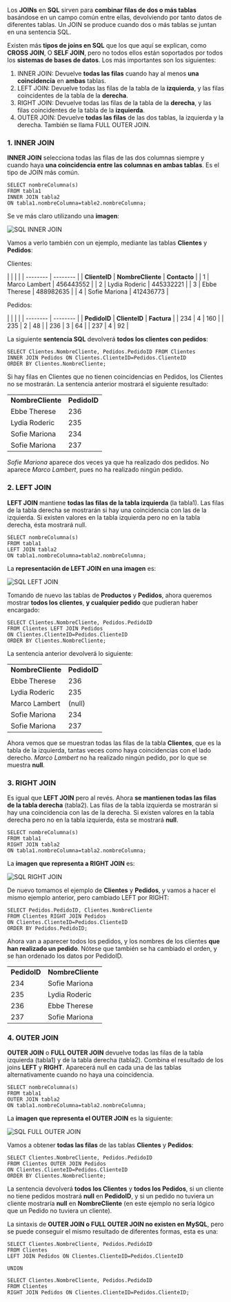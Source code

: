 Los **JOINs** en **SQL** sirven para **combinar filas de dos o más tablas** basándose en un campo común entre ellas, devolviendo por tanto datos de diferentes tablas. Un JOIN se produce cuando dos o más tablas se juntan en una sentencia SQL.

Existen más **tipos de joins en SQL** que los que aquí se explican, como **CROSS JOIN**, O **SELF JOIN**, pero no todos ellos están soportados por todos los **sistemas de bases de datos**. Los más importantes son los siguientes:

1.  INNER JOIN: Devuelve **todas las filas** cuando hay al menos **una coincidencia** en **ambas** tablas.
2.  LEFT JOIN: Devuelve todas las filas de la tabla de la **izquierda**, y las filas coincidentes de la tabla de la **derecha**.
3.  RIGHT JOIN: Devuelve todas las filas de la tabla de la **derecha**, y las filas coincidentes de la tabla de la **izquierda**.
4.  OUTER JOIN: Devuelve **todas las filas** de las dos tablas, la izquierda y la derecha. También se llama FULL OUTER JOIN.

### 1. INNER JOIN

**INNER JOIN** selecciona todas las filas de las dos columnas siempre y cuando haya **una coincidencia entre las columnas en ambas tablas**. Es el tipo de JOIN más común. 

```
SELECT nombreColumna(s)
FROM tabla1
INNER JOIN tabla2
ON tabla1.nombreColumna=table2.nombreColumna;
```

Se ve más claro utilizando una **imagen**:

![SQL INNER JOIN](http://www.w3resource.com/sql/joins/joins-output/sql-inner-jon.gif)

Vamos a verlo también con un ejemplo, mediante las tablas **Clientes** y **Pedidos**:

Clientes:

| | | |
| -------- | -------- |
| **ClienteID** | **NombreCliente** | **Contacto** |
| 1 | Marco Lambert | 456443552 |
| 2 | Lydia Roderic | 445332221 |
| 3 | Ebbe Therese | 488982635 |
| 4 | Sofie Mariona | 412436773 |

Pedidos:

| | | |
| -------- | -------- |
| **PedidoID** | **ClienteID** | **Factura** |
| 234 | 4 | 160 |
| 235 | 2 | 48 |
| 236 | 3 | 64 |
| 237 | 4 | 92 |

La siguiente **sentencia SQL** devolverá **todos los clientes con pedidos**:

```
SELECT Clientes.NombreCliente, Pedidos.PedidoID FROM Clientes
INNER JOIN Pedidos ON Clientes.ClienteID=Pedidos.ClienteID
ORDER BY Clientes.NombreCliente;
```

Si hay filas en Clientes que no tienen coincidencias en Pedidos, los Clientes no se mostrarán. La sentencia anterior mostrará el siguiente resultado:

| | |
| -------- | -------- |
| **NombreCliente** | **PedidoID** |
| Ebbe Therese | 236 |
| Lydia Roderic | 235 |
| Sofie Mariona | 234 |
| Sofie Mariona | 237 |

_Sofie Mariona_ aparece dos veces ya que ha realizado dos pedidos. No aparece _Marco Lambert_, pues no ha realizado ningún pedido.

### 2. LEFT JOIN

**LEFT JOIN** mantiene **todas las filas de la tabla izquierda** (la tabla1). Las filas de la tabla derecha se mostrarán si hay una coincidencia con las de la izquierda. Si existen valores en la tabla izquierda pero no en la tabla derecha, ésta mostrará null.

```
SELECT nombreColumna(s)
FROM tabla1
LEFT JOIN tabla2
ON tabla1.nombreColumna=tabla2.nombreColumna;
```

La **representación de LEFT JOIN en una imagen** es:

![SQL LEFT JOIN](http://www.w3resource.com/sql/joins/joins-output/sql-left-jon.png)

Tomando de nuevo las tablas de **Productos** y **Pedidos**, ahora queremos mostrar **todos los clientes**, **y cualquier pedido** que pudieran haber encargado:

```
SELECT Clientes.NombreCliente, Pedidos.PedidoID
FROM Clientes LEFT JOIN Pedidos
ON Clientes.ClienteID=Pedidos.ClienteID
ORDER BY Clientes.NombreCliente;
```

La sentencia anterior devolverá lo siguiente:

| | |
| -------- | -------- |
| **NombreCliente** | **PedidoID** |
| Ebbe Therese | 236 |
| Lydia Roderic | 235 |
| Marco Lambert | (null) |
| Sofie Mariona | 234 |
| Sofie Mariona | 237 |

Ahora vemos que se muestran todas las filas de la tabla **Clientes**, que es la tabla de la izquierda, tantas veces como haya coincidencias con el lado derecho. _Marco Lambert_ no ha realizado ningún pedido, por lo que se muestra **null**.

### 3. RIGHT JOIN

Es igual que **LEFT JOIN** pero al revés. Ahora **se mantienen todas las filas de la tabla derecha** (tabla2). Las filas de la tabla izquierda se mostrarán si hay una coincidencia con las de la derecha. Si existen valores en la tabla derecha pero no en la tabla izquierda, ésta se mostrará **null**.

```
SELECT nombreColumna(s)
FROM tabla1
RIGHT JOIN tabla2
ON tabla1.nombreColumna=tabla2.nombreColumna;
```

La **imagen que representa a RIGHT JOIN** es:

![SQL RIGHT JOIN](http://www.w3resource.com/sql/joins/joins-output/sql-right-jon.gif)

De nuevo tomamos el ejemplo de **Clientes** y **Pedidos**, y vamos a hacer el mismo ejemplo anterior, pero cambiado LEFT por RIGHT:

```
SELECT Pedidos.PedidoID, Clientes.NombreCliente
FROM Clientes RIGHT JOIN Pedidos
ON Clientes.ClienteID=Pedidos.ClienteID
ORDER BY Pedidos.PedidoID;
```

Ahora van a aparecer todos los pedidos, y los nombres de los clientes **que han realizado un pedido**. Nótese que también se ha cambiado el orden, y se han ordenado los datos por PedidoID.

| | |
| -------- | -------- |
| **PedidoID** | **NombreCliente** |
| 234 | Sofie Mariona |
| 235 | Lydia Roderic |
| 236 | Ebbe Therese |
| 237 | Sofie Mariona |

### 4. OUTER JOIN

**OUTER JOIN** o **FULL OUTER JOIN** devuelve todas las filas de la tabla izquierda (tabla1) y de la tabla derecha (tabla2). Combina el resultado de los joins **LEFT** y **RIGHT**. Aparecerá null en cada una de las tablas alternativamente cuando no haya una coincidencia.

```
SELECT nombreColumna(s)
FROM tabla1
OUTER JOIN tabla2
ON tabla1.nombreColumna=tabla2.nombreColumna;
```

La **imagen que representa el OUTER JOIN** es la siguiente:

![SQL FULL OUTER JOIN](http://www.w3resource.com/sql/joins/joins-output/sql-full-outer-join.gif)

Vamos a obtener **todas las filas** de las tablas **Clientes** y **Pedidos**:

```
SELECT Clientes.NombreCliente, Pedidos.PedidoID
FROM Clientes OUTER JOIN Pedidos
ON Clientes.ClienteID=Pedidos.ClienteID
ORDER BY Clientes.NombreCliente;
```

La sentencia devolverá **todos los Clientes** y **todos los Pedidos**, si un cliente no tiene pedidos mostrará **null** en **PedidoID**, y si un pedido no tuviera un cliente mostraría **null** en **NombreCliente** (en este ejemplo no sería lógico que un Pedido no tuviera un cliente).

La sintaxis de **OUTER JOIN o FULL OUTER JOIN no existen en MySQL**, pero se puede conseguir el mismo resultado de diferentes formas, esta es una:

```
SELECT Clientes.NombreCliente, Pedidos.PedidoID
FROM Clientes
LEFT JOIN Pedidos ON Clientes.ClienteID=Pedidos.ClienteID

UNION

SELECT Clientes.NombreCliente, Pedidos.PedidoID
FROM Clientes
RIGHT JOIN Pedidos ON Clientes.ClienteID=Pedidos.ClienteID;
```